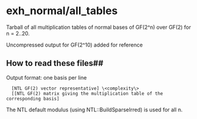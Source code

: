 # exh_normal/all_tables

Tarball of all multiplication tables of normal bases of GF(2^n) over GF(2) for n = 2..20.

Uncompressed output for GF(2^10) added for reference

## How to read these files##
Output format: one basis per line
```
  [NTL GF(2) vector representative] \<complexity\>
  [[NTL GF(2) matrix giving the multiplication table of the corresponding basis]
```

The NTL default modulus (using NTL::BuildSparseIrred) is used for all n.
